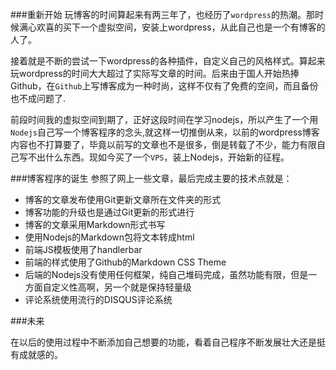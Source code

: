 ###重新开始
玩博客的时间算起来有两三年了，也经历了`wordpress`的热潮。那时候满心欢喜的买下一个虚拟空间，安装上wordpress，从此自己也是一个有博客的人了。

接着就是不断的尝试一下wordpress的各种插件，自定义自己的风格样式。算起来玩wordpress的时间大大超过了实际写文章的时间。后来由于国人开始热捧Github，在`Github`上写博客成为一种时尚，这样不仅有了免费的空间，而且备份也不成问题了.

前段时间我的虚拟空间到期了，正好这段时间在学习nodejs，所以产生了一个用`Nodejs`自己写一个博客程序的念头,就这样一切推倒从来，以前的wordpress博客内容也不打算要了，毕竟以前写的文章也不是很多，倒是转载了不少，能力有限自己写不出什么东西。现如今买了一个`VPS`，装上Nodejs，开始新的征程。

###博客程序的诞生
参照了网上一些文章，最后完成主要的技术点就是：

* 博客的文章发布使用Git更新文章所在文件夹的形式
* 博客功能的升级也是通过Git更新的形式进行
* 博客的文章采用Markdown形式书写
* 使用Nodejs的Markdown包将文本转成html
* 前端JS模板使用了handlerbar
* 前端的样式使用了Github的Markdown CSS Theme
* 后端的Nodejs没有使用任何框架，纯自己堆码完成，虽然功能有限，但是一方面自定义性高啊，另一个就是保持轻量级
* 评论系统使用流行的DISQUS评论系统


###未来

在以后的使用过程中不断添加自己想要的功能，看着自己程序不断发展壮大还是挺有成就感的。
